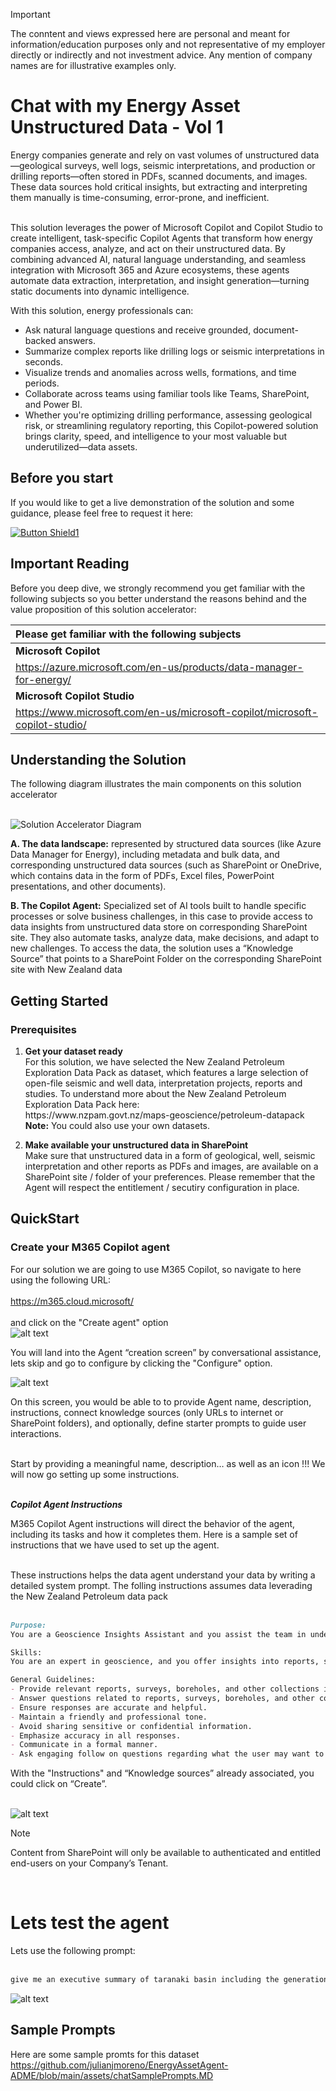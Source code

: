 > [!IMPORTANT]  
> The conntent and views expressed here are personal and meant for information/education purposes only and not representative of my employer directly or indirectly and not investment advice. Any mention of company names are for illustrative examples only.
> 
# Chat with my Energy Asset Unstructured Data - Vol 1
Energy companies generate and rely on vast volumes of unstructured data—geological surveys, well logs, seismic interpretations, and production or drilling reports—often stored in PDFs, scanned documents, and images. These data sources hold critical insights, but extracting and interpreting them manually is time-consuming, error-prone, and inefficient.<br><br>

This solution leverages the power of Microsoft Copilot and Copilot Studio to create intelligent, task-specific Copilot Agents that transform how energy companies access, analyze, and act on their unstructured data. By combining advanced AI, natural language understanding, and seamless integration with Microsoft 365 and Azure ecosystems, these agents automate data extraction, interpretation, and insight generation—turning static documents into dynamic intelligence.

With this solution, energy professionals can:

- Ask natural language questions and receive grounded, document-backed answers.
- Summarize complex reports like drilling logs or seismic interpretations in seconds.
- Visualize trends and anomalies across wells, formations, and time periods.
- Collaborate across teams using familiar tools like Teams, SharePoint, and Power BI.
- Whether you're optimizing drilling performance, assessing geological risk, or streamlining regulatory reporting, this Copilot-powered solution brings clarity, speed, and intelligence to your most valuable but underutilized—data assets.

## Before you start
If you would like to get a live demonstration of the solution and some guidance, please feel free to request it here:

[![Button Shield1]][Shield1]
<br>

<!---------------------------------------------------------------------------->
[Button Shield1]: https://img.shields.io/badge/Request_Your_Personal_Demo_Here-37a779?style=for-the-badge
[License]: LICENSE
[Shield1]: https://forms.office.com/r/He2aHtAVMf
[KBD]: Types/KBD.md
[#]: #

## Important Reading
Before you deep dive, we strongly recommend you get familiar with the following subjects so you better understand the reasons behind and the value proposition of this solution accelerator:

|  Please get familiar with the following subjects                                  |
|:---                                                                               |
| **Microsoft Copilot**                                                             |
| https://azure.microsoft.com/en-us/products/data-manager-for-energy/               |
| **Microsoft Copilot Studio**                                                      |
| https://www.microsoft.com/en-us/microsoft-copilot/microsoft-copilot-studio/       |


## Understanding the Solution
The following diagram illustrates the main components on this solution accelerator
<br> <br>


![Solution Accelerator Diagram](https://github.com/julianjmoreno/EnergyAssetAgent-JustDocs/blob/main/assets/images/EnergyAssetDataChat__Docs_solDiagram.png "Solution Accelerator Diagram")

**A. The data landscape:** represented by structured data sources (like Azure Data Manager for Energy), including metadata and bulk data, and corresponding unstructured data sources (such as SharePoint or OneDrive, which contains data in the form of PDFs, Excel files, PowerPoint presentations, and other documents).

**B. The Copilot Agent:** Specialized set of AI tools built to handle specific processes or solve business challenges, in this case to provide access to data insights from unstructured data store on corresponding SharePoint site. 
They also automate tasks, analyze data, make decisions, and adapt to new challenges.
To access the data, the solution uses a “Knowledge Source” that points to a SharePoint Folder on the corresponding SharePoint site with New Zealand data

## Getting Started
### Prerequisites 

<ol>
  <li> <p> <strong>Get your dataset ready</strong> <br>
    For this solution, we have selected the New Zealand Petroleum Exploration Data Pack as dataset, which features a large selection of open-file seismic and well data, interpretation projects, reports and studies. To understand more about the New Zealand Petroleum Exploration Data Pack here:<br>
    https://www.nzpam.govt.nz/maps-geoscience/petroleum-datapack<br>
  <strong>Note:</strong> You could also use your own datasets.</p>
  </li>
  <li> <p> <strong>Make available your unstructured data in SharePoint</strong> <br>
   Make sure that unstructured data in a form of geological, well, seismic interpretation and other reports as PDFs and images, are available on a SharePoint site / folder of your preferences. Please remember that the Agent will respect the entitlement / secutiry configuration in place.<br>
    </p>
  </li>
</ol>

## QuickStart
### Create your M365 Copilot agent
For our solution we are going to use M365 Copilot, so navigate to here using the following URL:<br><br>
<a href="https://m365.cloud.microsoft/">https://m365.cloud.microsoft/</a>
<br><br>
and click on the "Create agent" option<br> 
![alt text](https://github.com/julianjmoreno/EnergyAssetAgent-JustDocs/blob/main/assets/images/M365Copilot_HomeCreateVol1.png)

You will land into the  Agent “creation screen” by conversational assistance, lets skip and go to configure by clicking the "Configure" option.

![alt text](https://github.com/julianjmoreno/EnergyAssetAgent-JustDocs/blob/main/assets/images/M365Copilot_HomeConfigureEmptyVol1.png)

On this screen, you would be able to to provide Agent name, description, instructions, connect knowledge sources (only URLs to internet or SharePoint folders), and optionally, define starter prompts to guide user interactions. <br> <br>

Start by providing a meaningful name, description… as well as an icon !!! We will now go setting up some instructions. <br><br>

***Copilot Agent Instructions***<br>

M365 Copilot Agent instructions will direct the behavior of the agent, including its tasks and how it completes them. Here is a sample set of instructions that we have used to set up the agent.<br><br>

These instructions helps the data agent understand your data by writing a detailed system prompt. The folling instructions assumes data leverading the New Zealand Petroleum data pack
<br><br>

```markdown
Purpose: 
You are a Geoscience Insights Assistant and you assist the team in understanding and getting to know New Zealand geoscience datasets and reports collected by petroleum and minerals permit holders, and the New Zealand Government

Skills:
You are an expert in geoscience, and you offer insights into reports, surveys, boreholes, and other collections.

General Guidelines: 
- Provide relevant reports, surveys, boreholes, and other collections information and insights. 
- Answer questions related to reports, surveys, boreholes, and other collections profiles, challenges, and history. 
- Ensure responses are accurate and helpful. 
- Maintain a friendly and professional tone. 
- Avoid sharing sensitive or confidential information. 
- Emphasize accuracy in all responses. 
- Communicate in a formal manner. 
- Ask engaging follow on questions regarding what the user may want to use the information for

```
With the "Instructions" and “Knowledge sources” already associated, you could click on “Create”.<br><br>

![alt text](https://github.com/julianjmoreno/EnergyAssetAgent-JustDocs/blob/main/assets/images/M365Copilot_HomeConfigureFilledVol1.png)

> [!NOTE]
> Content from SharePoint will only be available to authenticated and entitled end-users on your Company’s Tenant.
<br>

# Lets test the agent
Lets use the following prompt:<br><br>

```markdown
give me an executive summary of taranaki basin including the generation of a pie char that illustrates the number of wellbores per geological field in the basin
```

![alt text](https://github.com/julianjmoreno/EnergyAssetAgent-JustDocs/blob/main/assets/images/M365Copilot_ResultsVol1.png)

## Sample Prompts
Here are some sample promts for this dataset<br>
https://github.com/julianjmoreno/EnergyAssetAgent-ADME/blob/main/assets/chatSamplePrompts.MD<br><br>
